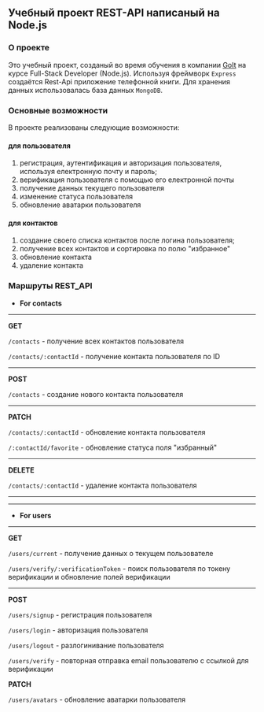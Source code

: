 ## Учебный проект REST-API написаный на Node.js

### О проекте

Это учебный проект, созданый во время обучения в компании
[GoIt](https://goit.ua/) на курсе Full-Stack Developer (Node.js). Используя
фреймворк `Express` создаётся Rest-Api приложение телефонной книги. Для хранения
данных использовалась база данных `MongoDB`.

### Основные возможности

В проекте реализованы следующие возможности:

#### для пользователя

1. регистрация, аутентификация и авторизация пользователя, используя електронную
   почту и пароль;
2. верификация пользователя с помощью его електронной почты
3. получение данных текущего пользователя
4. изменение статуса пользователя
5. обновление аватарки пользователя

#### для контактов

1. создание своего списка контактов после логина пользователя;
2. получение всех контактов и сортировка по полю "избранное"
3. обновление контакта
4. удаление контакта

### Маршруты REST_API

- **For contacts**

---

**GET**

`/contacts` - получение всех контактов пользователя

`/contacts/:contactId` - получение контакта пользователя по ID

---

**POST**

`/contacts` - создание нового контакта пользователя

---

**PATCH**

`/contacts/:contactId` - обновление контакта пользователя

`/:contactId/favorite` - обновление статуса поля "избранный"

---

**DELETE**

`/contacts/:contactId` - удаление контакта пользователя

---

---

- **For users**

---

**GET**

`/users/current` - получение данных о текущем пользователе

`/users/verify/:verificationToken` - поиск пользователя по токену верификации и
обновление полей верификации

---

**POST**

`/users/signup` - регистрация пользователя

`/users/login` - авторизация пользователя

`/users/logout` - разлогинивание пользователя

`/users/verify` - повторная отправка email пользователю с ссылкой для
верификации

**PATCH**

`/users/avatars` - обновление аватарки пользователя
